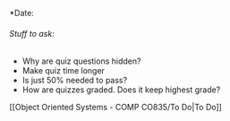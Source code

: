 *Date: 
###### Stuff to ask:
- Why are quiz questions hidden?
- Make quiz time longer
- Is just 50% needed to pass?
- How are quizzes graded. Does it keep highest grade?

[[Object Oriented Systems - COMP CO835/To Do|To Do]]
